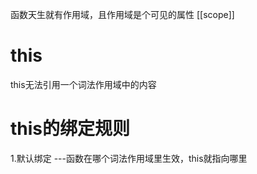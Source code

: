 函数天生就有作用域，且作用域是个可见的属性 [[scope]]

# this
this无法引用一个词法作用域中的内容

# this的绑定规则
1.默认绑定 ---函数在哪个词法作用域里生效，this就指向哪里

